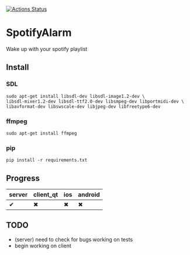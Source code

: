[![Actions Status](https://github.com/Pechenuca/SpotifyAlarm/workflows/PythonTests/badge.svg)](https://github.com/Pechenuca/SpotifyAlarm/actions)

# SpotifyAlarm

Wake up with your spotify playlist 

## Install

### SDL
```
sudo apt-get install libsdl-dev libsdl-image1.2-dev \
libsdl-mixer1.2-dev libsdl-ttf2.0-dev libsmpeg-dev libportmidi-dev \
libavformat-dev libswscale-dev libjpeg-dev libfreetype6-dev
```

### ffmpeg
```
sudo apt-get install ffmpeg
```

### pip 
```
pip install -r requirements.txt
```

## Progress
| server        | client_qt     | ios     |     android |
| ------------- | ------------- | ------------- |  ------------- |
|  ✔  | ✖  | ✖  | ✖  |

## TODO

 + (server) need to check for bugs working on tests 
 + begin working on client

